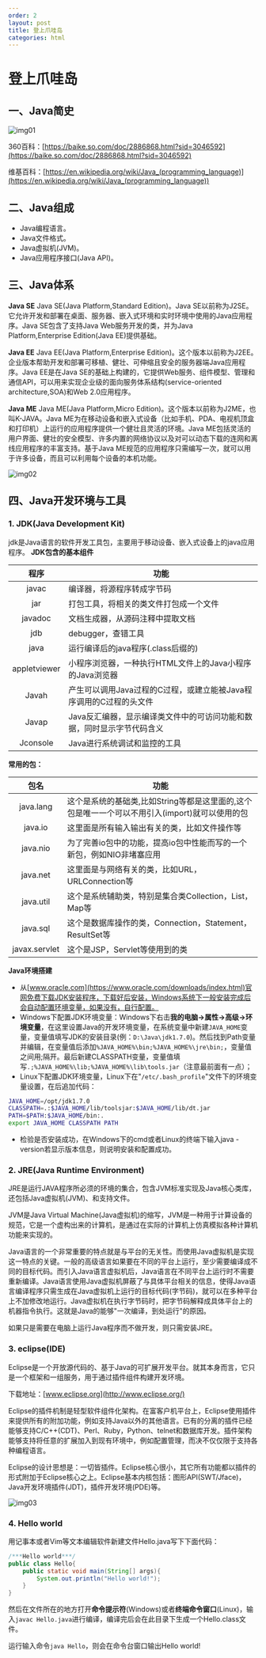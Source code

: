 ```yaml
---
order: 2
layout: post
title: 登上爪哇岛
categories: html
---
```

# 登上爪哇岛

## 一、Java简史

![img01](0001.jpg)

360百科：[https://baike.so.com/doc/2886868.html?sid=3046592](https://baike.so.com/doc/2886868.html?sid=3046592)

维基百科：[https://en.wikipedia.org/wiki/Java_(programming_language)](https://en.wikipedia.org/wiki/Java_(programming_language))

## 二、Java组成

- Java编程语言。
- Java文件格式。
- Java虚拟机(JVM)。
- Java应用程序接口(Java API)。

## 三、Java体系

**Java SE**
Java SE(Java Platform,Standard Edition)。Java SE以前称为J2SE。它允许开发和部署在桌面、服务器、嵌入式环境和实时环境中使用的Java应用程序。Java SE包含了支持Java Web服务开发的类，并为Java Platform,Enterprise Edition(Java EE)提供基础。

**Java EE**
Java EE(Java Platform,Enterprise Edition)。这个版本以前称为J2EE。企业版本帮助开发和部署可移植、健壮、可伸缩且安全的服务器端Java应用程序。Java EE是在Java SE的基础上构建的，它提供Web服务、组件模型、管理和通信API，可以用来实现企业级的面向服务体系结构(service-oriented architecture,SOA)和Web 2.0应用程序。

**Java ME**
Java ME(Java Platform,Micro Edition)。这个版本以前称为J2ME，也叫K-JAVA。Java ME为在移动设备和嵌入式设备（比如手机、PDA、电视机顶盒和打印机）上运行的应用程序提供一个健壮且灵活的环境。Java ME包括灵活的用户界面、健壮的安全模型、许多内置的网络协议以及对可以动态下载的连网和离线应用程序的丰富支持。基于Java ME规范的应用程序只需编写一次，就可以用于许多设备，而且可以利用每个设备的本机功能。

![img02](0002.png)

## 四、Java开发环境与工具

### 1. JDK(Java Development Kit)

jdk是Java语言的软件开发工具包，主要用于移动设备、嵌入式设备上的java应用程序。
**JDK包含的基本组件**

|      程序      |                   功能                   |
| :----------: | ------------------------------------|
|    javac     |             编译器，将源程序转成字节码              |
|     jar      |          打包工具，将相关的类文件打包成一个文件           |
|   javadoc    |            文档生成器，从源码注释中提取文档            |
|     jdb      |             debugger，查错工具              |
|     java     |        运行编译后的java程序(.class后缀的)         |
| appletviewer |   小程序浏览器，一种执行HTML文件上的Java小程序的Java浏览器   |
|    Javah     | 产生可以调用Java过程的C过程，或建立能被Java程序调用的C过程的头文件 |
|    Javap     | Java反汇编器，显示编译类文件中的可访问功能和数据，同时显示字节代码含义  |
|   Jconsole   |            Java进行系统调试和监控的工具            |

**常用的包：**

|      包名       | 功能                                       |
| :-----------: | ---------------------------------------- |
|   java.lang   | 这个是系统的基础类,比如String等都是这里面的,这个包是唯一一个可以不用引入(import)就可以使用的包 |
|    java.io    | 这里面是所有输入输出有关的类，比如文件操作等                   |
|   java.nio    | 为了完善io包中的功能，提高io包中性能而写的一个新包，例如NIO非堵塞应用   |
|   java.net    | 这里面是与网络有关的类，比如URL，URLConnection等         |
|   java.util   | 这个是系统辅助类，特别是集合类Collection，List，Map等      |
|   java.sql    | 这个是数据库操作的类，Connection，Statement，ResultSet等 |
| javax.servlet | 这个是JSP，Servlet等使用到的类                     |

**Java环境搭建**

- 从[www.oracle.com](https://www.oracle.com/downloads/index.html)官网免费下载JDK安装程序，下载好后安装，Windows系统下一般安装完成后会自动配置环境变量，如果没有，自行配置。
- Windows下配置JDK环境变量：Windows下右击**我的电脑->属性->高级->环境变量**，在这里设置Java的开发环境变量，在系统变量中新建`JAVA_HOME`变量，变量值填写JDK的安装目录(例：`D:\Java\jdk1.7.0`)。然后找到Path变量并编辑，在变量值后添加`%JAVA_HOME%\bin;%JAVA_HOME%\jre\bin;`，变量值之间用;隔开。最后新建CLASSPATH变量，变量值填写`.;%JAVA_HOME%\lib;%JAVA_HOME%\lib\tools.jar`（注意最前面有一点）；
- Linux下配置JDK环境变量，Linux下在"`/etc/.bash_profile`"文件下的环境变量设置，在后追加代码：

```bash
JAVA_HOME=/opt/jdk1.7.0
CLASSPATH=.:$JAVA_HOME/lib/toolsjar:$JAVA_HOME/lib/dt.jar
PATH=$PATH:$JAVA_HOME/bin:.
export JAVA_HOME CLASSPATH PATH
```

- 检验是否安装成功，在Windows下的cmd或者Linux的终端下输入java -version若显示版本信息，则说明安装和配置成功。

### 2. JRE(Java Runtime Environment)

JRE是运行JAVA程序所必须的环境的集合，包含JVM标准实现及Java核心类库，还包括Java虚拟机(JVM)、和支持文件。

JVM是Java Virtual Machine(Java虚拟机)的缩写，JVM是一种用于计算设备的规范，它是一个虚构出来的计算机，是通过在实际的计算机上仿真模拟各种计算机功能来实现的。

Java语言的一个非常重要的特点就是与平台的无关性。而使用Java虚拟机是实现这一特点的关键。一般的高级语言如果要在不同的平台上运行，至少需要编译成不同的目标代码。而引入Java语言虚拟机后，Java语言在不同平台上运行时不需要重新编译。Java语言使用Java虚拟机屏蔽了与具体平台相关的信息，使得Java语言编译程序只需生成在Java虚拟机上运行的目标代码(字节码)，就可以在多种平台上不加修改地运行。Java虚拟机在执行字节码时，把字节码解释成具体平台上的机器指令执行。这就是Java的能够"一次编译，到处运行"的原因。

如果只是需要在电脑上运行Java程序而不做开发，则只需安装JRE。

### 3. eclipse(IDE)

Eclipse是一个开放源代码的、基于Java的可扩展开发平台。就其本身而言，它只是一个框架和一组服务，用于通过插件组件构建开发环境。

下载地址：[www.eclipse.org](http://www.eclipse.org/)

Eclipse的插件机制是轻型软件组件化架构。在富客户机平台上，Eclipse使用插件来提供所有的附加功能，例如支持Java以外的其他语言。已有的分离的插件已经能够支持C/C++(CDT)、Perl、Ruby，Python、telnet和数据库开发。插件架构能够支持将任意的扩展加入到现有环境中，例如配置管理，而决不仅仅限于支持各种编程语言。

Eclipse的设计思想是：一切皆插件。Eclipse核心很小，其它所有功能都以插件的形式附加于Eclipse核心之上。Eclipse基本内核包括：图形API(SWT/Jface)，Java开发环境插件(JDT)，插件开发环境(PDE)等。

![img03](0003.png)

### 4. Hello world

用记事本或者Vim等文本编辑软件新建文件Hello.java写下下面代码：

```java
/***Hello world***/
public class Hello{
    public static void main(String[] args){
        System.out.println("Hello world!");
    }
}
```

然后在文件所在的地方打开**命令提示符**(Windows)或者**终端命令窗口**(Linux)，输入`javac Hello.java`进行编译，编译完后会在此目录下生成一个Hello.class文件。

运行输入命令`java Hello`，则会在命令台窗口输出Hello world!